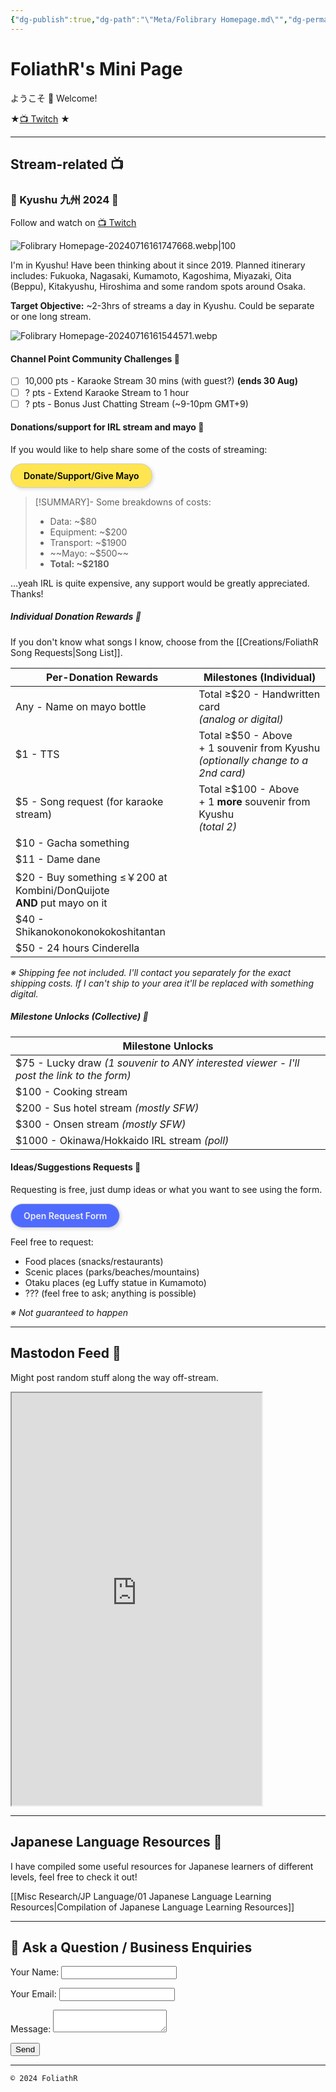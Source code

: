 ```yaml
---
{"dg-publish":true,"dg-path":"\"Meta/Folibrary Homepage.md\"","dg-permalink":"home","permalink":"/home/","hide":true,"tags":["gardenEntry"],"dgHomeLink":"false","dgShowBacklinks":"false","dgShowLocalGraph":"false","dgShowInlineTitle":"false","dgShowToc":"false","dgShowFileTree":"false","dgEnableSearch":"false","noteIcon":""}
---
```



# FoliathR's Mini Page
ようこそ 👋 Welcome! 

★[📺 Twitch](https://twitch.tv/foliathr) ★

---
## Stream-related 📺
### 🗾 Kyushu 九州 2024 🗾
Follow and watch on [📺 Twitch](https://twitch.tv/foliathr)

![Folibrary Homepage-20240716161747668.webp|100](/img/user/z.Images/image/Folibrary%20Homepage-20240716161747668.webp)

I'm in Kyushu! Have been thinking about it since 2019. Planned itinerary includes: Fukuoka, Nagasaki, Kumamoto, Kagoshima, Miyazaki, Oita (Beppu), Kitakyushu, Hiroshima and some random spots around Osaka. 

**Target Objective:** ~2-3hrs of streams a day in Kyushu. Could be separate or one long stream.

![Folibrary Homepage-20240716161544571.webp](/img/user/z.Images/image/Folibrary%20Homepage-20240716161544571.webp)

#### Channel Point Community Challenges 💪
- [ ] 10,000 pts - Karaoke Stream 30 mins (with guest?) **(ends 30 Aug)**
- [ ] ? pts - Extend Karaoke Stream to 1 hour
- [ ] ? pts - Bonus Just Chatting Stream (~9-10pm GMT+9)

#### Donations/support for IRL stream and mayo 🎊
If you would like to help share some of the costs of streaming:

<a href="https://streamlabs.com/foliathr/tip" target="_blank" style="display: inline-block; padding: 10px 20px; border: 1px solid #ccc; box-shadow: 2px 2px 4px 1px rgba(0, 0, 0, .1); border-radius: 2em; text-decoration: none; color: #000; background-color: #ffe54f; font-weight: 600;">Donate/Support/Give Mayo</a>

> [!SUMMARY]- Some breakdowns of costs:
> - Data: ~$80
> - Equipment: ~$200
> - Transport: ~$1900
> - ~~Mayo: ~$500~~
> - **Total: ~$2180**

…yeah IRL is quite expensive, any support would be greatly appreciated. Thanks!
##### Individual Donation Rewards 🎺
If you don't know what songs I know, choose from the [[Creations/FoliathR Song Requests\|Song List]].

| Per-Donation Rewards                                                           | Milestones (Individual)                                                                 |
| ------------------------------------------------------------------------------ | --------------------------------------------------------------------------------------- |
| Any - Name on mayo bottle                                                      | Total ≥$20 - Handwritten card <br>*(analog or digital)*                                 |
| $1 - TTS<br>                                                                   | Total ≥$50 - Above<br>\+ 1 souvenir from Kyushu <br>*(optionally change to a 2nd card)* |
| $5 - Song request (for karaoke stream)<br>                                     | Total ≥$100 - Above<br>\+ 1 **more** souvenir from Kyushu<br>*(total 2)*                |
| $10 - Gacha something                                                          |                                                                                         |
| $11 - Dame dane                                                                |                                                                                         |
| $20 - Buy something ≤￥200 at <br>Kombini/DonQuijote <br>**AND** put mayo on it |                                                                                         |
| $40 - Shikanokonokonokokoshitantan                                             |                                                                                         |
| $50 - 24 hours Cinderella                                                      |                                                                                         |

*※ Shipping fee not included. I'll contact you separately for the exact shipping costs. If I can't ship to your area it'll be replaced with something digital.*

##### Milestone Unlocks (Collective) 🍾

| Milestone Unlocks                                                                         |
| ----------------------------------------------------------------------------------------- |
| $75 - Lucky draw *(1 souvenir to ANY interested viewer - I'll post the link to the form)* |
| $100 - Cooking stream                                                                     |
| $200 - Sus hotel stream *(mostly SFW)*                                                    |
| $300 - Onsen stream *(mostly SFW)*                                                        |
| $1000 - Okinawa/Hokkaido IRL stream *(poll)*                                              |

#### Ideas/Suggestions Requests 📝
Requesting is free, just dump ideas or what you want to see using the form.

<a href="#" target="_blank" style="display: inline-block; padding: 10px 20px; border: 1px solid #ccc; box-shadow: 2px 2px 4px 1px rgba(0, 0, 0, .1); border-radius: 2em; text-decoration: none; color: #eee; background-color: #4f6aff; font-weight: 600;">Open Request Form</a>

Feel free to request:
- Food places (snacks/restaurants)
- Scenic places (parks/beaches/mountains)
- Otaku places (eg Luffy statue in Kumamoto)
- ??? (feel free to ask; anything is possible)

*※ Not guaranteed to happen*

---
## Mastodon Feed 📱
Might post random stuff along the way off-stream.

<iframe allowfullscreen sandbox="allow-top-navigation allow-scripts allow-popups allow-popups-to-escape-sandbox" width="400" height="660" src="https://mastofeed.com/apiv2/feed?userurl=https%3A%2F%2Ffosstodon.org%2Fusers%2Ffoliathr&theme=dark&size=80&header=true&replies=false&boosts=false"></iframe>

---
## Japanese Language Resources 🎌
I have compiled some useful resources for Japanese learners of different levels, feel free to check it out!

[[Misc Research/JP Language/01 Japanese Language Learning Resources\|Compilation of Japanese Language Learning Resources]]

---
## 💬 Ask a Question / Business Enquiries
<form name="contact" method="POST" data-netlify="true">
  <p>
    <label>Your Name: <input type="text" name="name" /></label>
  </p>
  <p>
    <label>Your Email: <input type="email" name="email" /></label>
  </p>
  <p>
    <label>Message: <textarea name="message"></textarea></label>
  </p>
  <p>
    <button type="submit">Send</button>
  </p>
</form>

---

`© 2024 FoliathR `
<a rel="me" href="https://fosstodon.org/@foliathr"></a>
